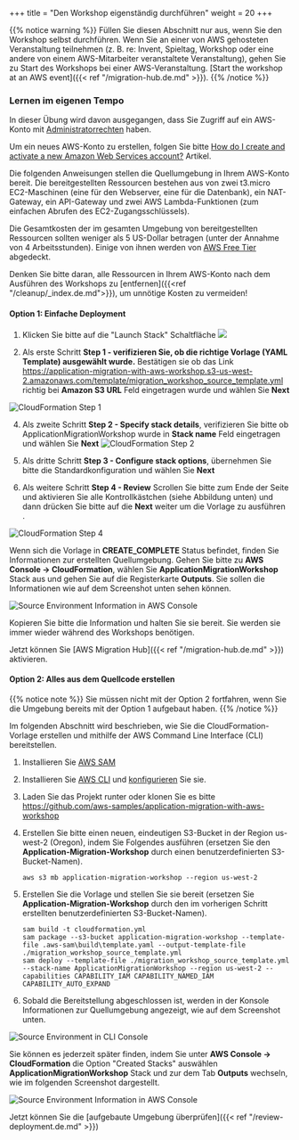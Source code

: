 +++
title = "Den Workshop eigenständig durchführen"
weight = 20
+++

{{% notice warning %}}
Füllen Sie diesen Abschnitt nur aus, wenn Sie den Workshop selbst durchführen. 
Wenn Sie an einer von AWS gehosteten Veranstaltung teilnehmen (z. B. re: Invent, 
Spieltag, Workshop oder eine andere von einem AWS-Mitarbeiter veranstaltete 
Veranstaltung), gehen Sie zu Start des Workshops bei einer AWS-Veranstaltung. [Start the workshop at an AWS event]({{< ref "/migration-hub.de.md" >}}).
{{% /notice %}}


### Lernen im eigenen Tempo
In dieser Übung wird davon ausgegangen, dass Sie Zugriff auf ein AWS-Konto mit 
<a href="https://docs.aws.amazon.com/IAM/latest/UserGuide/getting-started_create-admin-group.html" target="_blank">Administratorrechten</a> 
haben.

Um ein neues AWS-Konto zu erstellen, folgen Sie bitte 
<a href="https://aws.amazon.com/premiumsupport/knowledge-center/create-and-activate-aws-account/" target="_blank">
How do I create and activate a new Amazon Web Services account?</a> Artikel.


Die folgenden Anweisungen stellen die Quellumgebung in Ihrem AWS-Konto bereit. 
Die bereitgestellten Ressourcen bestehen aus von zwei t3.micro EC2-Maschinen 
(eine für den Webserver, eine für die Datenbank), ein NAT-Gateway, ein API-Gateway und zwei
AWS Lambda-Funktionen (zum einfachen Abrufen des EC2-Zugangsschlüssels).

Die Gesamtkosten der im gesamten Umgebung von bereitgestellten Ressourcen sollten 
weniger als 5 US-Dollar betragen (unter der Annahme von 4 Arbeitsstunden).
Einige von ihnen werden von <a href="https://aws.amazon.com/free/" target="_blank"> AWS Free Tier </a> abgedeckt.

Denken Sie bitte daran, alle Ressourcen in Ihrem AWS-Konto nach dem Ausführen des Workshops zu [entfernen]({{<ref "/cleanup/_index.de.md">}}), um unnötige Kosten zu vermeiden!

#### Option 1: Einfache Deployment

1. Klicken Sie bitte auf die "Launch Stack" Schaltfläche <a href="https://console.aws.amazon.com/cloudformation/home?region=us-west-2#/stacks/new?stackName=ApplicationMigrationWorkshop&templateURL=https://application-migration-with-aws-workshop.s3-us-west-2.amazonaws.com/template/migration_workshop_source_template.yml" target="_blank"><img src="https://application-migration-with-aws-workshop.s3-us-west-2.amazonaws.com/static/cloudformation-launch-stack.png"></a>


2. Als erste Schritt **Step 1 - verifizieren Sie, ob die richtige Vorlage (YAML Template) ausgewählt wurde.** 
Bestätigen sie ob das Link https://application-migration-with-aws-workshop.s3-us-west-2.amazonaws.com/template/migration_workshop_source_template.yml 
richtig bei **Amazon S3 URL** Feld eingetragen wurde und wählen Sie **Next**

  ![CloudFormation Step 1](/intro/cloudformation-step1.en.png)

4. Als zweite Schritt **Step 2 - Specify stack details**, verifizieren Sie bitte ob ApplicationMigrationWorkshop 
wurde in **Stack name** Feld eingetragen und wählen Sie **Next**
   ![CloudFormation Step 2](/intro/cloudformation-step2.en.png)

5. Als dritte Schritt **Step 3 - Configure stack options**, übernehmen Sie bitte die Standardkonfiguration 
und wählen Sie **Next**  

6. Als weitere Schritt **Step 4 - Review** Scrollen Sie bitte zum Ende der Seite und aktivieren 
Sie alle Kontrollkästchen (siehe Abbildung unten) und dann drücken Sie bitte auf die **Next** weiter 
um die Vorlage zu ausführen .

  ![CloudFormation Step 4](/intro/cloudformation-step4.en.png)

Wenn sich die Vorlage in **CREATE_COMPLETE** Status befindet, finden Sie Informationen zur erstellten Quellumgebung.
Gehen Sie bitte zu **AWS Console -> CloudFormation**, wählen Sie **ApplicationMigrationWorkshop** Stack aus 
und gehen Sie auf die Registerkarte **Outputs**. Sie sollen die Informationen wie auf dem Screenshot unten sehen können.

  ![Source Environment Information in AWS Console](/intro/self-service-env-awsconsole-info.en.png)

Kopieren Sie bitte die Information und halten Sie sie bereit. Sie werden sie immer wieder während des Workshops benötigen. 

Jetzt können Sie [AWS Migration Hub]({{< ref "/migration-hub.de.md" >}}) aktivieren.  




#### Option 2: Alles aus dem Quellcode erstellen

{{% notice note %}}
Sie müssen nicht mit der Option 2 fortfahren, wenn Sie die Umgebung bereits mit der Option 1 aufgebaut haben.
{{% /notice %}}

Im folgenden Abschnitt wird beschrieben, wie Sie die CloudFormation-Vorlage erstellen und mithilfe 
der AWS Command Line Interface (CLI) bereitstellen.

1. Installieren Sie  <a href="https://docs.aws.amazon.com/serverless-application-model/latest/developerguide/serverless-sam-cli-install.html" target="_blank">AWS SAM</a>

2. Installieren Sie <a href="https://docs.aws.amazon.com/cli/latest/userguide/cli-chap-install.html" target="_blank">AWS CLI</a> 
und <a href="https://docs.aws.amazon.com/cli/latest/userguide/cli-chap-configure.html" target="_blank">konfigurieren</a> Sie sie.

3. Laden Sie das Projekt runter oder klonen Sie es bitte <a href="https://github.com/aws-samples/application-migration-with-aws-workshop" target="_blank">https://github.com/aws-samples/application-migration-with-aws-workshop</a>

4. Erstellen Sie bitte einen neuen, eindeutigen S3-Bucket in der Region us-west-2 (Oregon), 
indem Sie Folgendes ausführen (ersetzen Sie den **Application-Migration-Workshop** durch einen benutzerdefinierten S3-Bucket-Namen).

   ```
   aws s3 mb application-migration-workshop --region us-west-2
   ```  

5. Erstellen Sie die Vorlage und stellen Sie sie bereit (ersetzen Sie **Application-Migration-Workshop** durch den 
im vorherigen Schritt erstellten benutzerdefinierten S3-Bucket-Namen).

   ```
   sam build -t cloudformation.yml  
   sam package --s3-bucket application-migration-workshop --template-file .aws-sam\build\template.yaml --output-template-file ./migration_workshop_source_template.yml  
   sam deploy --template-file ./migration_workshop_source_template.yml --stack-name ApplicationMigrationWorkshop --region us-west-2 --capabilities CAPABILITY_IAM CAPABILITY_NAMED_IAM CAPABILITY_AUTO_EXPAND  
   ```

6. Sobald die Bereitstellung abgeschlossen ist, werden in der Konsole Informationen zur Quellumgebung angezeigt, 
   wie auf dem Screenshot unten.

  ![Source Environment in CLI Console](/intro/self-service-env-cli-info.en.png)

Sie können es jederzeit später finden, indem Sie unter **AWS Console -> CloudFormation** die Option "Created Stacks" 
auswählen **ApplicationMigrationWorkshop** Stack und zur dem Tab **Outputs** wechseln, 
wie im folgenden Screenshot dargestellt.

  ![Source Environment Information in AWS Console](/intro/self-service-env-awsconsole-info.en.png)

Jetzt können Sie die [aufgebaute Umgebung überprüfen]({{< ref "/review-deployment.de.md" >}})  
